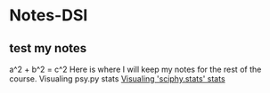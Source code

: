 # Notes-DSI
## test my notes 
a^2 + b^2 = c^2
Here is where I will keep my notes for the rest of the course.
Visualing psy.py stats 
[Visualing 'sciphy.stats' stats](https://stackoverflow.com/questions/37559470/what-do-all-the-distributions-available-in-scipy-stats-look-like) 
